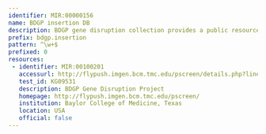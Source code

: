 ```yaml
---
identifier: MIR:00000156
name: BDGP insertion DB
description: BDGP gene disruption collection provides a public resource of gene disruptions of Drosophila genes using a single transposable element.
prefix: bdgp.insertion
pattern: ^\w+$
prefixed: 0
resources:
 - identifier: MIR:00100201
   accessurl: http://flypush.imgen.bcm.tmc.edu/pscreen/details.php?line=${id}
   test_id: KG09531
   description: BDGP Gene Disruption Project
   homepage: http://flypush.imgen.bcm.tmc.edu/pscreen/
   institution: Baylor College of Medicine, Texas
   location: USA
   official: false
---
```

